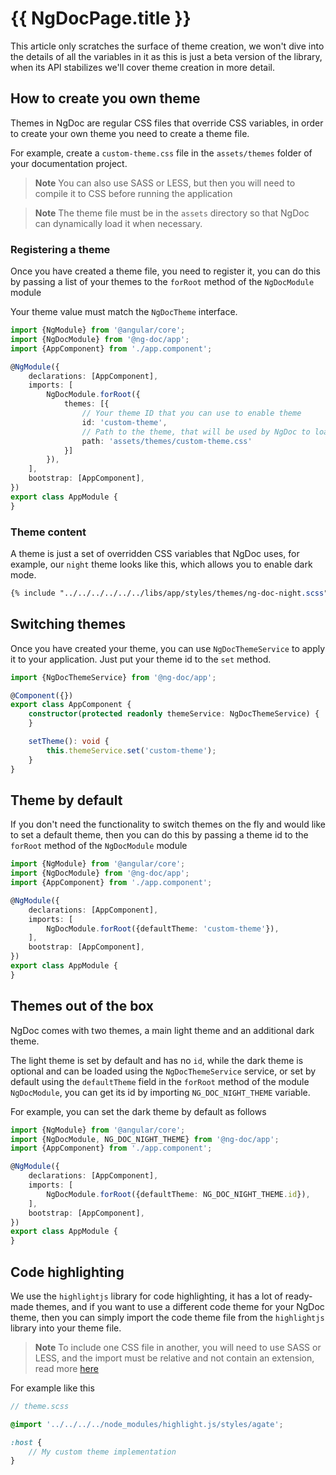 # {{ NgDocPage.title }}

This article only scratches the surface of theme creation, we won't dive into the details of all the
variables in it as this is just a beta version of the library, when its API stabilizes we'll cover
theme creation in more detail.

## How to create you own theme

Themes in NgDoc are regular CSS files that override CSS variables, in order to create your own theme
you need to create a theme file.

For example, create a `custom-theme.css` file in the `assets/themes` folder of your documentation
project.

> **Note**
> You can also use SASS or LESS, but then you will need to compile it to CSS before running the
> application

> **Note**
> The theme file must be in the `assets` directory so that NgDoc can dynamically load it when
> necessary.

### Registering a theme

Once you have created a theme file, you need to register it, you can do this by passing a list of
your themes to the `forRoot` method of the `NgDocModule` module

Your theme value must match the `NgDocTheme` interface.

```typescript
import {NgModule} from '@angular/core';
import {NgDocModule} from '@ng-doc/app';
import {AppComponent} from './app.component';

@NgModule({
	declarations: [AppComponent],
	imports: [
		NgDocModule.forRoot({
			themes: [{
				// Your theme ID that you can use to enable theme
				id: 'custom-theme',
				// Path to the theme, that will be used by NgDoc to load theme
				path: 'assets/themes/custom-theme.css'
			}]
		}),
	],
	bootstrap: [AppComponent],
})
export class AppModule {
}
```

### Theme content

A theme is just a set of overridden CSS variables that NgDoc uses, for example, our `night` theme
looks like this, which allows you to enable dark mode.

```scss
{% include "../../../../../../libs/app/styles/themes/ng-doc-night.scss" %}
```

## Switching themes

Once you have created your theme, you can use `NgDocThemeService` to apply it to your application.
Just put your theme id to the `set` method.

```typescript
import {NgDocThemeService} from '@ng-doc/app';

@Component({})
export class AppComponent {
	constructor(protected readonly themeService: NgDocThemeService) {
	}

	setTheme(): void {
		this.themeService.set('custom-theme');
	}
}
```

## Theme by default

If you don't need the functionality to switch themes on the fly and would like to set a default
theme, then you can do this by passing a theme id to the `forRoot` method of the `NgDocModule`
module

```typescript
import {NgModule} from '@angular/core';
import {NgDocModule} from '@ng-doc/app';
import {AppComponent} from './app.component';

@NgModule({
	declarations: [AppComponent],
	imports: [
		NgDocModule.forRoot({defaultTheme: 'custom-theme'}),
	],
	bootstrap: [AppComponent],
})
export class AppModule {
}
```

## Themes out of the box

NgDoc comes with two themes, a main light theme and an additional dark theme.

The light theme is set by default and has no `id`, while the dark theme is optional and can be
loaded using the `NgDocThemeService` service, or set by default using the `defaultTheme` field in
the `forRoot` method of the module ` NgDocModule`, you can get its id by
importing `NG_DOC_NIGHT_THEME`
variable.

For example, you can set the dark theme by default as follows

```typescript
import {NgModule} from '@angular/core';
import {NgDocModule, NG_DOC_NIGHT_THEME} from '@ng-doc/app';
import {AppComponent} from './app.component';

@NgModule({
	declarations: [AppComponent],
	imports: [
		NgDocModule.forRoot({defaultTheme: NG_DOC_NIGHT_THEME.id}),
	],
	bootstrap: [AppComponent],
})
export class AppModule {
}
```

## Code highlighting

We use the `highlightjs` library for code highlighting, it has a lot of ready-made themes, and if
you want to use a different code theme for your NgDoc theme, then you can simply import the code theme file
from the `highlightjs` library into your theme file.

> **Note**
> To include one CSS file in another, you will need to use SASS or LESS, and the import must be
> relative and not contain an extension, read more [here](https://sass-lang.com/blog/feature-watchcss-imports-and-css-compatibility)

For example like this

```scss
// theme.scss

@import '../../../../node_modules/highlight.js/styles/agate';

:host {
	// My custom theme implementation
}
```
